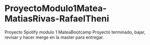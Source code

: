 # ProyectoModulo1Matea-MatiasRivas-RafaelTheni
Proyecto Spotify modulo 1 MateaBootcamp
Proyecto terminado, bajar, revisar y hacer merge en la master para entregar.
